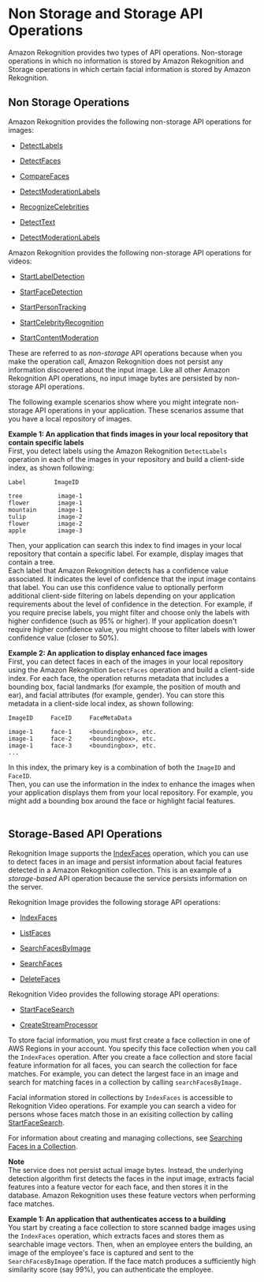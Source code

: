 # Non Storage and Storage API Operations<a name="how-it-works-storage-non-storage"></a>

Amazon Rekognition provides two types of API operations\. Non\-storage operations in which no information is stored by Amazon Rekognition and Storage operations in which certain facial information is stored by Amazon Rekognition\. 

## Non Storage Operations<a name="how-it-works-non-storage"></a>

Amazon Rekognition provides the following non\-storage API operations for images:

+ [DetectLabels](API_DetectLabels.md)

+ [DetectFaces](API_DetectFaces.md) 

+ [CompareFaces](API_CompareFaces.md) 

+ [DetectModerationLabels](API_DetectModerationLabels.md) 

+ [RecognizeCelebrities](API_RecognizeCelebrities.md) 

+ [DetectText](API_DetectText.md) 

+ [DetectModerationLabels](API_DetectModerationLabels.md) 

Amazon Rekognition provides the following non\-storage API operations for videos:

+ [StartLabelDetection](API_StartLabelDetection.md) 

+ [StartFaceDetection](API_StartFaceDetection.md) 

+ [StartPersonTracking](API_StartPersonTracking.md)

+ [StartCelebrityRecognition](API_StartCelebrityRecognition.md)

+ [StartContentModeration](API_StartContentModeration.md)

These are referred to as *non\-storage* API operations because when you make the operation call, Amazon Rekognition does not persist any information discovered about the input image\. Like all other Amazon Rekognition API operations, no input image bytes are persisted by non\-storage API operations\. 

The following example scenarios show where you might integrate non\-storage API operations in your application\. These scenarios assume that you have a local repository of images\.

**Example 1: An application that finds images in your local repository that contain specific labels**  
First, you detect labels using the Amazon Rekognition `DetectLabels` operation in each of the images in your repository and build a client\-side index, as shown following:  

```
Label        ImageID

tree          image-1
flower        image-1
mountain      image-1
tulip         image-2
flower        image-2
apple         image-3
```
Then, your application can search this index to find images in your local repository that contain a specific label\. For example, display images that contain a tree\.  
Each label that Amazon Rekognition detects has a confidence value associated\. It indicates the level of confidence that the input image contains that label\. You can use this confidence value to optionally perform additional client\-side filtering on labels depending on your application requirements about the level of confidence in the detection\. For example, if you require precise labels, you might filter and choose only the labels with higher confidence \(such as 95% or higher\)\. If your application doesn't require higher confidence value, you might choose to filter labels with lower confidence value \(closer to 50%\)\.

**Example 2: An application to display enhanced face images**  
First, you can detect faces in each of the images in your local repository using the Amazon Rekognition `DetectFaces` operation and build a client\-side index\. For each face, the operation returns metadata that includes a bounding box, facial landmarks \(for example, the position of mouth and ear\), and facial attributes \(for example, gender\)\. You can store this metadata in a client\-side local index, as shown following:  

```
ImageID     FaceID     FaceMetaData

image-1     face-1     <boundingbox>, etc.
image-1     face-2     <boundingbox>, etc.
image-1     face-3     <boundingbox>, etc.
...
```
In this index, the primary key is a combination of both the `ImageID` and `FaceID`\.  
Then, you can use the information in the index to enhance the images when your application displays them from your local repository\. For example, you might add a bounding box around the face or highlight facial features\.  
 

## Storage\-Based API Operations<a name="how-it-works-storage-based"></a>

Rekognition Image supports the [IndexFaces](API_IndexFaces.md) operation, which you can use to detect faces in an image and persist information about facial features detected in a Amazon Rekognition collection\. This is an example of a *storage\-based* API operation because the service persists information on the server\. 

Rekognition Image provides the following storage API operations:

+ [IndexFaces](API_IndexFaces.md)

+ [ListFaces](API_ListFaces.md) 

+ [SearchFacesByImage](API_SearchFacesByImage.md) 

+ [SearchFaces](API_SearchFaces.md) 

+ [DeleteFaces](API_DeleteFaces.md) 

Rekognition Video provides the following storage API operations:

+ [StartFaceSearch](API_StartFaceSearch.md) 

+ [CreateStreamProcessor](API_CreateStreamProcessor.md)

To store facial information, you must first create a face collection in one of AWS Regions in your account\. You specify this face collection when you call the `IndexFaces` operation\. After you create a face collection and store facial feature information for all faces, you can search the collection for face matches\. For example, you can detect the largest face in an image and search for matching faces in a collection by calling `searchFacesByImage.`

Facial information stored in collections by `IndexFaces` is accessible to Rekognition Video operations\. For example you can search a video for persons whose faces match those in an exisiting collection by calling [StartFaceSearch](API_StartFaceSearch.md)\.

For information about creating and managing collections, see [Searching Faces in a Collection](collections.md)\.

**Note**  
The service does not persist actual image bytes\. Instead, the underlying detection algorithm first detects the faces in the input image, extracts facial features into a feature vector for each face, and then stores it in the database\. Amazon Rekognition uses these feature vectors when performing face matches\.

**Example 1: An application that authenticates access to a building**  
You start by creating a face collection to store scanned badge images using the `IndexFaces` operation, which extracts faces and stores them as searchable image vectors\. Then, when an employee enters the building, an image of the employee's face is captured and sent to the `SearchFacesByImage` operation\. If the face match produces a sufficiently high similarity score \(say 99%\), you can authenticate the employee\.